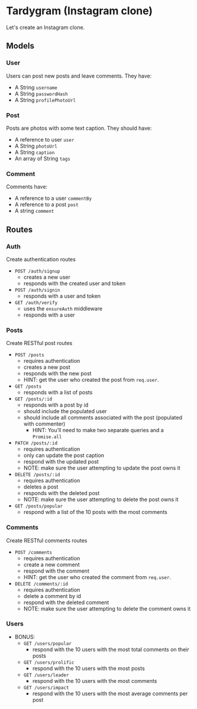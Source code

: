 # Tardygram (Instagram clone)

Let's create an Instagram clone.

## Models

### User

Users can post new posts and leave comments. They have:

* A String `username`
* A String `passwordHash`
* A String `profilePhotoUrl`

### Post

Posts are photos with some text caption. They should have:

* A reference to user `user`
* A String `photoUrl`
* A String `caption`
* An array of String `tags`

### Comment

Comments have:

* A reference to a user `commentBy`
* A reference to a post `post`
* A string `comment`

## Routes

### Auth

Create authentication routes

* `POST /auth/signup`
  * creates a new user
  * responds with the created user and token
* `POST /auth/signin`
  * responds with a user and token
* `GET /auth/verify`
  * uses the `ensureAuth` middleware
  * responds with a user

### Posts

Create RESTful post routes

* `POST /posts`
  * requires authentication
  * creates a new post
  * responds with the new post
  * HINT: get the user who created the post from `req.user`.
* `GET /posts`
  * responds with a list of posts
* `GET /posts/:id`
  * responds with a post by id
  * should include the populated user
  * should include all comments associated with the post (populated with commenter)
    * HINT: You'll need to make two separate queries and a `Promise.all`
* `PATCH /posts/:id`
  * requires authentication
  * only can update the post caption
  * respond with the updated post
  * NOTE: make sure the user attempting to update the post owns it
* `DELETE /posts/:id`
  * requires authentication
  * deletes a post
  * responds with the deleted post
  * NOTE: make sure the user attempting to delete the post owns it
* `GET /posts/popular`
  * respond with a list of the 10 posts with the most comments

### Comments

Create RESTful comments routes

* `POST /comments`
  * requires authentication
  * create a new comment
  * respond with the comment
  * HINT: get the user who created the comment from `req.user`.
* `DELETE /comments/:id`
  * requires authentication
  * delete a comment by id
  * respond with the deleted comment
  * NOTE: make sure the user attempting to delete the comment owns it

### Users

* BONUS:
    * `GET /users/popular`
      * respond with the 10 users with the most total comments on their posts
    * `GET /users/prolific`
      * respond with the 10 users with the most posts
    * `GET /users/leader`
      * respond with the 10 users with the most comments
    * `GET /users/impact`
      * respond with the 10 users with the most average comments per post
